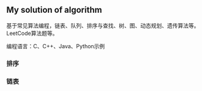 ## My solution of algorithm

基于常见算法编程，链表、队列、排序与查找、树、图、动态规划、遗传算法等。LeetCode算法题等。

编程语言：C、C++、Java、Python示例

### 排序



### 链表